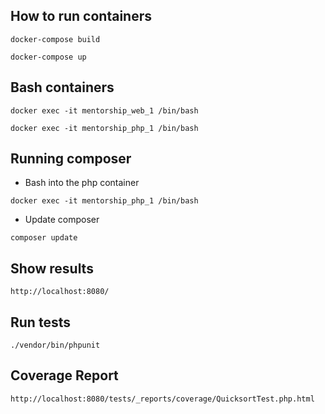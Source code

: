 ## How to run containers

```docker-compose build```

```docker-compose up```

## Bash containers

```docker exec -it mentorship_web_1 /bin/bash```

```docker exec -it mentorship_php_1 /bin/bash```

## Running composer

* Bash into the php container

```docker exec -it mentorship_php_1 /bin/bash```

* Update composer

```composer update```

## Show results
```http://localhost:8080/```

## Run tests
```./vendor/bin/phpunit```

## Coverage Report
```http://localhost:8080/tests/_reports/coverage/QuicksortTest.php.html```
